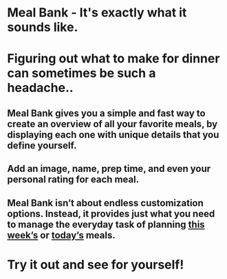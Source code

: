 # Meal Bank - It's exactly what it sounds like.

# Figuring out what to make for dinner can sometimes be such a headache..

<!-- **way** easier than it is. That's why i made this. -->
<!-- # Avoid the headache of trying to remember all of your favourite meals -->

## Meal Bank gives you a simple and fast way to create an overview of all your favorite meals, by displaying each one with unique details that you define yourself.

## Add an image, name, prep time, and even your personal rating for each meal.

## Meal Bank isn’t about endless customization options. Instead, it provides just what you need to manage the everyday task of planning <u>**this week’s**</u> or <u>**today’s**</u> meals.

# Try it out and see for yourself!
